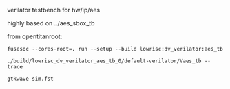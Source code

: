 verilator testbench for hw/ip/aes

highly based on ../aes_sbox_tb

from opentitanroot:

`fusesoc --cores-root=. run --setup --build lowrisc:dv_verilator:aes_tb`

`./build/lowrisc_dv_verilator_aes_tb_0/default-verilator/Vaes_tb --trace`

`gtkwave sim.fst`